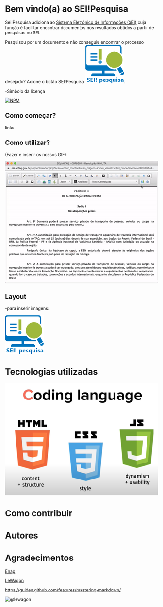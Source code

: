 # Bem vindo(a) ao SEI!Pesquisa
Sei!Pesquisa adiciona ao [Sistema Eletrônico de Informações (SEI)](https://softwarepublico.gov.br/social/sei) cuja função é facilitar encontrar documentos nos resultados obtidos a partir de pesquisas no SEI.

Pesquisou por um documento e não conseguiu encontrar o processo desejado? Acione o botão SEI!Pesquisa ![texto alternativo](https://github.com/pluginseipesquisa/plugin/blob/add-license-1-improve-readme/images/128.png).

-Símbolo da licença

[![NPM](https://img.shields.io/npm/l/react)](https://github.com/pluginseipesquisa/plugin/blob/add-license-1-improve-readme/LICENSE)

## Como começar?
links

## Como utilizar?
(Fazer e inserir os nossos GIF)

![Exemplo GIF](https://github.com/SEI-Pro/sei-legis/blob/master/img/tela-1.02.gif)

## Layout
-para inserir imagens:

![texto alternativo](https://github.com/pluginseipesquisa/plugin/blob/add-license-1-improve-readme/images/128.png)

# Tecnologias utilizadas
![texto alternativo](https://github.com/marcelo7bastos/landing_page_teste/blob/main/coding-language.png)

# Como contribuir

# Autores


# Agradecimentos
[Enap](https://www.enap.gov.br/pt/)

[LeWagon](https://www.lewagon.com/pt-BR)

https://guides.github.com/features/mastering-markdown/

<img src="https://avatars.githubusercontent.com/u/5470001?s=64&amp;v=4" alt="@lewagon" size="32" height="32" width="32" data-view-component="true" class="avatar">
